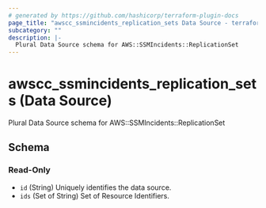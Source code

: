 ```yaml
---
# generated by https://github.com/hashicorp/terraform-plugin-docs
page_title: "awscc_ssmincidents_replication_sets Data Source - terraform-provider-awscc"
subcategory: ""
description: |-
  Plural Data Source schema for AWS::SSMIncidents::ReplicationSet
---
```


# awscc_ssmincidents_replication_sets (Data Source)

Plural Data Source schema for AWS::SSMIncidents::ReplicationSet



<!-- schema generated by tfplugindocs -->
## Schema

### Read-Only

- `id` (String) Uniquely identifies the data source.
- `ids` (Set of String) Set of Resource Identifiers.


